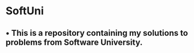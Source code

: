 # SoftUni
<h2>• This is a repository containing my solutions to problems from Software University.</h2>
